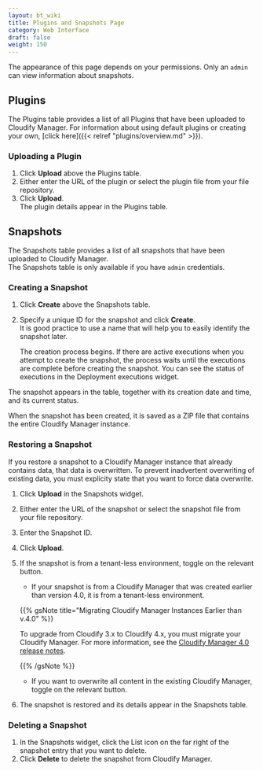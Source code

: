 ```yaml
---
layout: bt_wiki
title: Plugins and Snapshots Page
category: Web Interface
draft: false
weight: 150
---
```


The appearance of this page depends on your permissions. Only an `admin` can view information about snapshots.

## Plugins

The Plugins table provides a list of all Plugins that have been uploaded to Cloudify Manager. For information about using default plugins or creating your own, [click here]({{< relref "plugins/overview.md" >}}).

### Uploading a Plugin

1. Click **Upload** above the Plugins table.
2. Either enter the URL of the plugin or select the plugin file from your file repository.
3. Click **Upload**.<br>
The plugin details appear in the Plugins table.

## Snapshots

The Snapshots table provides a list of all snapshots that have been uploaded to Cloudify Manager.<br>
The Snapshots table is only available if you have `admin` credentials.

### Creating a Snapshot

1. Click **Create** above the Snapshots table.
2. Specify a unique ID for the snapshot and click **Create**.   
   It is good practice to use a name that will help you to easily identify the snapshot later.

   The creation process begins. If there are active executions when you attempt to create the snapshot, the process waits until the executions are complete before creating the snapshot. You can see the status of executions in the Deployment executions widget.

The snapshot appears in the table, together with its creation date and time, and its current status.

When the snapshot has been created, it is saved as a ZIP file that contains the entire Cloudify Manager instance. 

### Restoring a Snapshot

If you restore a snapshot to a Cloudify Manager instance that already contains data, that data is overwritten. To prevent inadvertent overwriting of existing data, you must explicity state that you want to force data overwrite.

1. Click **Upload** in the Snapshots widget.
2. Either enter the URL of the snapshot or select the snapshot file from your file repository.
3. Enter the Snapshot ID.
4. Click **Upload**.<br>
5. If the snapshot is from a tenant-less environment, toggle on the relevant button.   
   * If your snapshot is from a Cloudify Manager that was created earlier than version 4.0, it is from a tenant-less environment.    

    {{% gsNote title="Migrating Cloudify Manager Instances Earlier than v.4.0" %}}

    To upgrade from Cloudify 3.x to Cloudify 4.x, you must migrate your Cloudify Manager. For more information, see the [Cloudify Manager 4.0 release notes](http://getcloudify.org/downloads/releasenotes/release-notes-4_0.html).
    
    {{% /gsNote %}}

   * If you want to overwrite all content in the existing Cloudify Manager, toggle on the relevant button.

6. The snapshot is restored and its details appear in the Snapshots table.

### Deleting a Snapshot

1.  In the Snapshots widget, click the List icon on the far right of the snapshot entry that you want to delete.
2. Click **Delete** to delete the snapshot from Cloudify Manager.